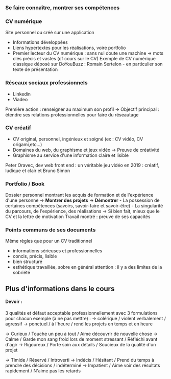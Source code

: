 ### Se faire connaître, montrer ses compétences


### CV numérique
Site personnel ou créé sur une application
- Informations développées 
- Liens hypertextes pour les réalisations, voire portfolio
- Premier lecteur du CV numérique : sans nul doute une machine 
  → mots clés précis et vastes (cf cours sur le CV)
Exemple de CV numérique classique déposé sur DoYouBuzz : Romain Sertelon - en particulier son texte de présentation

### Réseaux sociaux professionnels

- Linkedin
- Viadeo

Première action : renseigner au maximum son profil
→ Objectif principal : étendre ses relations professionnelles pour faire du réseautage


### CV créatif
- CV original, personnel, ingénieux et soigné (ex : CV vidéo, CV origami,etc...)
- Domaines du web, du graphisme et jeux vidéo
  → Preuve de créativité
- Graphisme au service d'une information claire et lisible

Peter Oravec, dev web front end : un véritable jeu vidéo en 2019 : créatif, ludique et clair
et Bruno Simon


### Portfolio / Book
Dossier personnel montrant les acquis de formation et de l'expérience d'une personne
→ **Montrer des projets** 
→ **Démontrer**
	- La possession de certaines compétences (savoirs, savoir-faire et savoir-être)
	- La singularité du parcours, de l'expérience, des réalisations
→ Si bien fait, mieux que le CV et la lettre de motivation
Travail montré : preuve de ses capacités


### Points communs de ses documents
Même règles que pour un CV traditionnel
- informations sérieuses et professionnelles
- concis, précis, lisible
- bien structuré
- esthétique travaillée, sobre en général
  attention : il y a des limites de la sobriété

## Plus d'informations dans le cours


#### Devoir :
3 qualités et défaut acceptable professionnellement 
avec 3 formulations pour chacun
exemple (à ne pas mettre) :
→ colérique / violent verbalement / agressif
→ ponctuel / à l'heure / rend les projets en temps et en heure


→ Curieux / Touche un peu à tout / Aime découvrir de nouvelle chose
→ Calme / Garde mon sang froid lors de moment stressant / Réfléchi avant d'agir
→ Rigoureux / Porte soin aux détails / Soucieux de la qualité d'un projet 

→ Timide / Réservé / Introverti
→ Indécis / Hésitant / Prend du temps à prendre des décisions / indéterminé
→ Impatient / Aime voir des résultats rapidement / N'aime pas les retards
